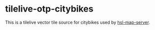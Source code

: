 # tilelive-otp-citybikes

This is a tilelive vector tile source for citybikes used by [hsl-map-server](https://github.com/HSLdevcom/hsl-map-server).
